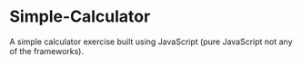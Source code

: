 # Simple-Calculator
A simple calculator exercise built using JavaScript (pure JavaScript not any of the frameworks).

